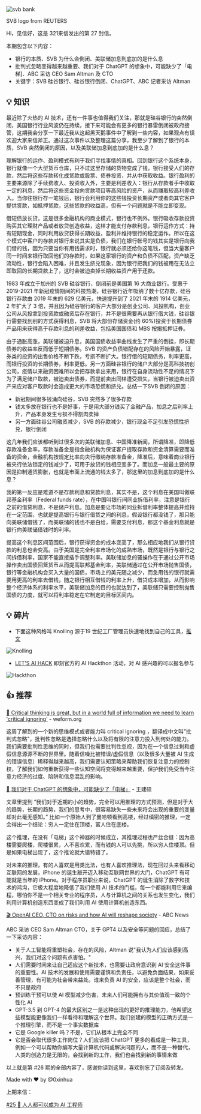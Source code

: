 ![svb bank](https://assets.wuxinhua.com/blog/assets/newsletter/26-svb-bank.avif "svb bank")

SVB logo from REUTERS

Hi，见信好，这是 321来信发出的第 27 封信。

本期包含以下内容：

- 银行的本质、SVB 为什么会倒闭、美联储加息到底加的是什么息
- 批判式忽略变得越来越重要、我们对于 ChatGPT 的想象中，可能缺少了「电梯]、ABC 采访 CEO Sam Altman 及 CTO
- 关键字：SVB 硅谷银行、硅谷银行倒闭、ChatGPT、ABC 记者采访 Altman

## 💡 知识

最近除了火热的 AI 技术，还有一件事也值得我们关注，那就是硅谷银行的突然倒闭，美国银行行业风波仍在持续，接下来可能会有更多的银行暴雷倒闭被政府接管，这期我会分享一下最近我从这起黑天鹅事件中了解到一些内容，如果观点有误欢迎大家来信斧正。通过这次事件以及整理这篇分享，我至少了解到了银行的本质，SVB 突然倒闭的原因，以及美联储加息到底加的是什么息？

理解银行的运作、盈利模式有利于我们寻找事情的真相。回到银行这个系统本身，银行就像一个大型货币仓库，只不过这里存储的货物变成了钱，银行接受人们的存款，然后将这些存款转化成贷款或股票、债券投资，并从中获取收益。银行盈利的主要来源除了手续费收入、投资收入外，主要是利差收入：银行从存款者手中收取一定的利息，然后将这些资金投向贷款项目等高风险的资产，从而赚取较高利差收入。当你往银行存一笔钱后，银行会利用你的这些钱投资长期资产或者向其它客户提供贷款，如抵押贷款，这些贷款的收益高，但有一个问题就是不能立即变现。

借短债放长贷，这是很多金融机构的商业模式，银行也不例外。银行吸收存款投资购买其它理财产品或者放贷创造收益，这样才能支付存款利息，银行运作方式：持有短期现金，同时利用放贷获得长期收益，盈利并维持银行的稳定运作。所以在这个模式中客户的存款对银行来说其实是负债，我们在银行帐号的钱其实是银行向我们借的钱，因为只要当你有用钱需求时，银行就必须还给你这笔钱，但当大量客户同一时间来银行取回他们的存款时，如果这家银行的资产和负债不匹配，资产缺乏流动性，银行会陷入困难，并且发生挤兑现象，因为银行把我们的钱被用在无法立即取回的长期贷款上了，这时会被迫卖掉长期收益资产用于还款。

1983 年成立于加州的 SVB 硅谷银行，倒闭前是美国第 16 大商业银行。受惠于 2019-2021 年新冠疫情期间的科技热潮，硅谷银行近年吸纳了数十亿存款，硅谷银行存款由 2019 年末的 629 亿美元，快速提升到了 2021 年末的 1914 亿美元，2 年扩大了 3 倍，并且因为硅谷银行的客户大部分是创业公司、风投机构，创业公司从风投拿到投资款或融资后存在银行，并不是很需要再从银行借大钱，硅谷银行需要找到别的方式获得利息，SVB 将大部份存储资金(约 60%)投资于长期债券产品用来获得高于存款利息的利差收益，包括美国国债和 MBS 按揭抵押证券。

由于通胀高涨，美联储被迫升息，美国国债收益率曲线发生了严重的倒挂，即长期债券的收益率反而低于短期债券。SVB 的资产负债错配存在的风险开始暴露，证券类的投资的出售价格不断下跌，亏损不断扩大。银行借的短期债务，利率更高，而银行投资的长期债券，利率更低。另一方面硅谷银行的储户大部分是高科技初创公司，疫情以来融资困难所以会把存款拿出来用，银行在自身流动性不足的情况下为了满足储户取款，被迫卖出债券，而提前卖出同样遭受损失，当银行被迫卖出资产来应对客户取款时会造成更大的市场恐慌和挤兑。总结一下SVB 倒闭的原因：

- 新冠期间很多钱涌向硅谷，SVB 突然多了很多存款
- 钱太多放在银行也不是好事，于是用大部分钱买了金融产品，加息之后利率上升，产品本身发生亏损不得割肉卖掉
- 另一方面硅谷公司融资减少，SVB 的存款减少，银行现金不足引发恐慌性挤兑，银行倒闭

这几年我们应该都听到过很多次的美联储加息、中国降准新闻，所谓降准，即降低存款准备金率，存款准备金是指金融机构为保证客户提取存款和资金清算需要而准备的资金，金融机构按规定比率向央行缴纳存款准备金，降准后，意味着商业银行被央行依法锁定的钱减少了，可用于放贷的钱相应变多了。而加息一般最主要的原因是抑制通货膨胀，也就是市面上流通的钱太多了，那这里的加息到底加的是什么息？

我的第一反应是难道不是存款利息和贷款利息，其实不是，这个利息在美国叫做联邦基金利率（Federal funds rate），在中国叫银行间同业拆借利率，注意是银行之前的借贷利息，不是储户利息。加息是要让市场的同业拆借利率整体提高并维持在一定范围，也就是提高银行与银行借贷之间的利息，假设银行都没钱了，那只能向美联储借钱了，而美联储的钱也不是白给，需要支付利息，那这个基金利息就是银行向美联储借钱时的利率。

提高这个利息区间范围后，银行获得资金的成本变高了，那么相应地我们从银行贷款的利息也会变高。由于美国是完全利率市场化的成熟市场，既然是银行与银行之间拆借利率，国家不能直接插手调整利率。美联储加息的骚操作在于通过公开市场操作卖出国债回笼货币从而提高联邦基金利率，美联储通过在公开市场抛售国债，银行等金融机构会买入大量的国债，市场上的美元随之减少，而急用钱的银行就需要用更高的利率去借钱，随之银行相互借钱的利率上升，借贷成本增加，从而影响整个经济体系的利率水平，美联储加息的目的也就达到了，美联储只需要控制抛售国债的力度，就可以将利率稳定在它制定的目标区间内。

## 💡 碎片

- 下面这种风格叫 Knolling 源于19 世纪工厂管理员快速地找到自己的工具，[推文](https://twitter.com/ftium4/status/1637009748502642688)

![Knolling](https://assets.wuxinhua.com/blog/assets/newsletter/26-knolling.png "Knolling")

- [LET'S AI HACK](https://hack.okjike.com/admissions) 即刻官方的 AI Hackthon 活动，对 AI 感兴趣的可以报名参与

![Hackthon](https://assets.wuxinhua.com/blog/assets/newsletter/26-ai-hackthon.png "jike Hackthon")

## 👍 推荐

[📃 Critical thinking is great, but in a world full of information we need to learn 'critical ignoring'](https://www.weforum.org/agenda/2023/02/critical-thinking-ignoring-brain) - weform.org

这周了解到的一个新的思维模式或者能力叫 critical ignoring ，翻译成中文叫"批判式忽略"，批判性忽略是选择忽略什么以及将有限的注意力投入到何处的能力。我们需要批判性思维的同时，但我们也需要批判性忽视，因为在一个信息过剩和虚假信息源源不断的世界里。随着信噪比被错误/虚假信息（以及很多大量被 AI 生成的错误信息）稀释得越来越高，我们需要认知策略来帮助我们恢复注意力的控制权，了解我们如何重新获得一些认知空间将变得越来越重要，保护我们免受当今注意力经济的过度、陷阱和信息混乱的影响。

[📃 我们对于 ChatGPT 的想象中，可能缺少了「电梯」](https://mp.weixin.qq.com/s/bkJqheppgA2J7i17uAQvew) - 王建硕

文章里提到 ”我们对于近期的小的趋势，完全可以用推理的方式预测，但是对于大的趋势，长期的趋势，我们的思考中，很容易缺失一些未来将会出现的重要的变量却对此毫无感知。” 比如一个原始人到了曼哈顿看到高楼，经过缜密的推理，一定会得出一个结论：穷人一定住在顶楼，富人住在底楼。

这个推理，在没有「电梯」这个神器的时候成立，其推理过程也严丝合缝：因为高楼需要爬楼，爬楼很累，人不喜欢累，而有钱的人可以先挑，所以穷人住楼顶。但是如果电梯出现了，这个推论就大错特错了。

对未来的推理，有的人喜欢是用类比法，也有人喜欢推理法，现在回过头来看移动互联网的发展，iPhone 的诞生敲开迈入移动互联网世界的大门，ChatGPT 有可能就是当年的 iPhone。对于程序员职业来说，ChatGPT 的诞生消除了数字和技术的鸿沟，它极大程度地降低了我们使用 AI 技术的门槛，每一个都能利用它来编程，哪怕你不是一个相关专业的程序员，人与计算机之间的关系也发生变化，我们利用计算机创造东西变成了我们利用 AI 使用计算机创造东西。

[🎬 OpenAI CEO, CTO on risks and how AI will reshape society](https://www.youtube.com/watch?app=desktop&v=540vzMlf-54) - ABC News

ABC 采访 CEO Sam Altman CTO，关于 GPT4 以及安全等问题的回应，总结了一下采访内容：

- 关于人工智能将重塑社会，存在的风险，Altman 说"我认为人们应该感到高兴，我们对这个问题有点害怕。"
- 人们需要时间来让自己适应这个新技术，也需要让政府意识到 AI 安全这件事的重要性。AI 技术的发展和使用需要谨慎和负责任，以避免负面结果，如果妥善管理，有可能为社会带来益处。谁来负责 AI 的安全，应该是整个社会，而不只是政府
- 预训练干预可以使 AI 模型减少伤害，未来人们可能拥有与其价值观一致的个性化 AI
- GPT-3.5 到 GPT-4 的最大区别之一是这种出现的更好的推理能力，他希望这些模型能更像我们一样看待和理解这个世界。我们创建的模型的正确方式是一个推理引擎，而不是一个事实数据库
- 它是 Google killer 吗？不是，它们从根本上完全不同
- 它是否会取代很多工作岗位？人们应该把 ChatGPT 更多的看成是一种工具，例如一个可以帮助你编写大量计算机代码或解决问题的人，而不是一种替代，人类的创造力是无限的，会找到新的工作，我们也会找到新的事情来做

以上就是第 #26 期的全部内容了，感谢你读到这里，喜欢别忘了订阅及转发。

Made with ❤️ by @0xinhua

上期来信：

[#25 🧠 人人都可以成为 AI 工程师](https://321laixin.zhubai.love/posts/2247221798242430976)